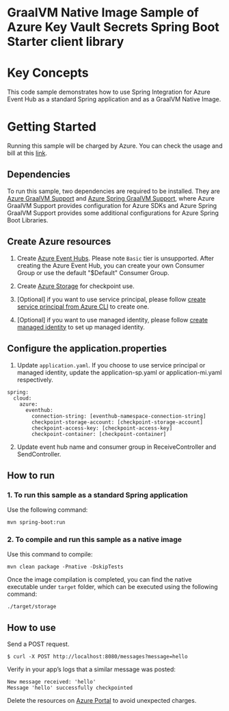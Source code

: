 # GraalVM Native Image Sample of Azure Key Vault Secrets Spring Boot Starter client library 

# Key Concepts

This code sample demonstrates how to use Spring Integration for Azure Event Hub as a standard Spring application and as a GraalVM Native Image.

# Getting Started

Running this sample will be charged by Azure. You can check the usage and bill at this [link](https://azure.microsoft.com/account/).

## Dependencies

To run this sample, two dependencies are required to be installed. They are [Azure GraalVM Support]() and [Azure Spring GraalVM Support](), where Azure GraalVM Support provides configuration for Azure SDKs and Azure Spring GraalVM Support provides some additional configurations for Azure Spring Boot Libraries.

## Create Azure resources

1. Create [Azure Event Hubs](https://docs.microsoft.com/azure/event-hubs/). Please note `Basic` tier is unsupported. After creating the Azure Event Hub, you can create your own Consumer Group or use the default "$Default" Consumer Group.

2. Create [Azure Storage](https://docs.microsoft.com/azure/storage/) for checkpoint use.

3. [Optional] if you want to use service principal, please follow [create service principal from Azure CLI](https://github.com/Azure-Samples/azure-spring-boot-samples/blob/main/create-sp-using-azure-cli.md) to create one.

4. [Optional] if you want to use managed identity, please follow [create managed identity](https://github.com/Azure-Samples/azure-spring-boot-samples/blob/main/create-managed-identity.md) to set up managed identity.

## Configure the application.properties

1. Update `application.yaml`. If you choose to use service principal or managed identity, update the application-sp.yaml or application-mi.yaml respectively.

```
spring:
  cloud:
    azure:
      eventhub:
        connection-string: [eventhub-namespace-connection-string]
        checkpoint-storage-account: [checkpoint-storage-account]
        checkpoint-access-key: [checkpoint-access-key]
        checkpoint-container: [checkpoint-container]
```

2. Update event hub name and consumer group in ReceiveController and SendController.

## How to run

### 1. To run this sample as a standard Spring application

Use the following command:

```
mvn spring-boot:run
```

### 2. To compile and run this sample as a native image

Use this command to compile:

```
mvn clean package -Pnative -DskipTests
```

Once the image compilation is completed, you can find the native executable under `target` folder, which can be executed using the following command:

```
./target/storage
```

## How to use

Send a POST request.

```
$ curl -X POST http://localhost:8080/messages?message=hello
```

Verify in your app’s logs that a similar message was posted:

```
New message received: 'hello'
Message 'hello' successfully checkpointed
```

Delete the resources on [Azure Portal](https://ms.portal.azure.com/) to avoid unexpected charges.